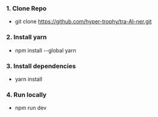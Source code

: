 ### 1. Clone Repo
- git clone https://github.com/hyper-trophy/tra-AI-ner.git

### 2. Install yarn
- npm install --global yarn

### 3. Install dependencies
- yarn install

### 4. Run locally
- npm run dev
